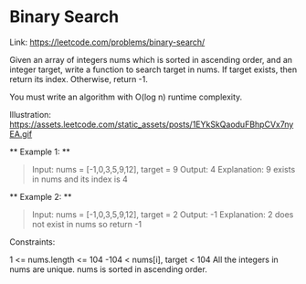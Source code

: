 # Binary Search

Link: https://leetcode.com/problems/binary-search/

Given an array of integers nums which is sorted in ascending order, and an integer target, write a function to search target in nums. If target exists, then return its index. Otherwise, return -1.

You must write an algorithm with O(log n) runtime complexity.

Illustration: https://assets.leetcode.com/static_assets/posts/1EYkSkQaoduFBhpCVx7nyEA.gif

** Example 1: **
> Input: nums = [-1,0,3,5,9,12], target = 9
> Output: 4
> Explanation: 9 exists in nums and its index is 4

** Example 2: **
> Input: nums = [-1,0,3,5,9,12], target = 2
> Output: -1
> Explanation: 2 does not exist in nums so return -1

Constraints:

1 <= nums.length <= 104
-104 < nums[i], target < 104
All the integers in nums are unique.
nums is sorted in ascending order.